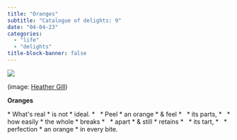 ```yaml
---
title: "Oranges"
subtitle: "Catalogue of delights: 9"
date: "04-04-23"
categories:
  - "life"
  - "delights"
title-block-banner: false
---
```


![](https://images.unsplash.com/photo-1587923793996-ed5cc3eed35d?crop=entropy&cs=tinysrgb&fit=max&fm=jpg&ixid=MnwzMDAzMzh8MHwxfHNlYXJjaHwxMjJ8fG9yYW5nZXxlbnwwfHx8fDE2ODA2MTgyNDY&ixlib=rb-4.0.3&q=80&w=1080)

(image: [Heather Gill](https://unsplash.com/ja/@heathergill))

**Oranges**

<div class = "poem">
* What's real
* is not
* ideal.
* &nbsp;
* Peel
* an orange
* & feel
* &nbsp;
* its parts,
* &nbsp;
* how easily
* the whole
* breaks
* &nbsp;
* apart
* & still
* retains
* &nbsp;
* its tart,
* &nbsp;
* perfection
* an orange
* in every bite.
</div>